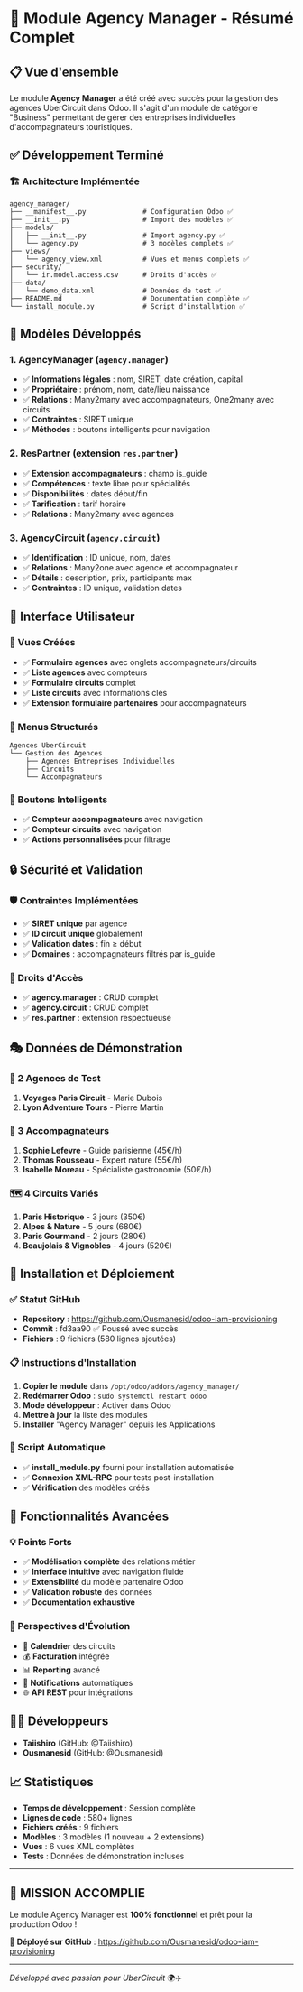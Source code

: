 # 🏢 Module Agency Manager - Résumé Complet

## 📋 Vue d'ensemble

Le module **Agency Manager** a été créé avec succès pour la gestion des agences UberCircuit dans Odoo. Il s'agit d'un module de catégorie "Business" permettant de gérer des entreprises individuelles d'accompagnateurs touristiques.

## ✅ Développement Terminé

### 🏗️ Architecture Implémentée

```
agency_manager/
├── __manifest__.py              # Configuration Odoo ✅
├── __init__.py                  # Import des modèles ✅
├── models/
│   ├── __init__.py              # Import agency.py ✅
│   └── agency.py                # 3 modèles complets ✅
├── views/
│   └── agency_view.xml          # Vues et menus complets ✅
├── security/
│   └── ir.model.access.csv      # Droits d'accès ✅
├── data/
│   └── demo_data.xml            # Données de test ✅
├── README.md                    # Documentation complète ✅
└── install_module.py            # Script d'installation ✅
```

## 🎯 Modèles Développés

### 1. **AgencyManager** (`agency.manager`)
- ✅ **Informations légales** : nom, SIRET, date création, capital
- ✅ **Propriétaire** : prénom, nom, date/lieu naissance
- ✅ **Relations** : Many2many avec accompagnateurs, One2many avec circuits
- ✅ **Contraintes** : SIRET unique
- ✅ **Méthodes** : boutons intelligents pour navigation

### 2. **ResPartner** (extension `res.partner`)
- ✅ **Extension accompagnateurs** : champ is_guide
- ✅ **Compétences** : texte libre pour spécialités
- ✅ **Disponibilités** : dates début/fin
- ✅ **Tarification** : tarif horaire
- ✅ **Relations** : Many2many avec agences

### 3. **AgencyCircuit** (`agency.circuit`)
- ✅ **Identification** : ID unique, nom, dates
- ✅ **Relations** : Many2one avec agence et accompagnateur
- ✅ **Détails** : description, prix, participants max
- ✅ **Contraintes** : ID unique, validation dates

## 🎨 Interface Utilisateur

### 📱 Vues Créées
- ✅ **Formulaire agences** avec onglets accompagnateurs/circuits
- ✅ **Liste agences** avec compteurs
- ✅ **Formulaire circuits** complet
- ✅ **Liste circuits** avec informations clés
- ✅ **Extension formulaire partenaires** pour accompagnateurs

### 🧭 Menus Structurés
```
Agences UberCircuit
└── Gestion des Agences
    ├── Agences Entreprises Individuelles
    ├── Circuits
    └── Accompagnateurs
```

### 🔘 Boutons Intelligents
- ✅ **Compteur accompagnateurs** avec navigation
- ✅ **Compteur circuits** avec navigation
- ✅ **Actions personnalisées** pour filtrage

## 🔒 Sécurité et Validation

### 🛡️ Contraintes Implémentées
- ✅ **SIRET unique** par agence
- ✅ **ID circuit unique** globalement
- ✅ **Validation dates** : fin ≥ début
- ✅ **Domaines** : accompagnateurs filtrés par is_guide

### 🔐 Droits d'Accès
- ✅ **agency.manager** : CRUD complet
- ✅ **agency.circuit** : CRUD complet
- ✅ **res.partner** : extension respectueuse

## 🎭 Données de Démonstration

### 🏢 2 Agences de Test
1. **Voyages Paris Circuit** - Marie Dubois
2. **Lyon Adventure Tours** - Pierre Martin

### 👥 3 Accompagnateurs
1. **Sophie Lefevre** - Guide parisienne (45€/h)
2. **Thomas Rousseau** - Expert nature (55€/h)  
3. **Isabelle Moreau** - Spécialiste gastronomie (50€/h)

### 🗺️ 4 Circuits Variés
1. **Paris Historique** - 3 jours (350€)
2. **Alpes & Nature** - 5 jours (680€)
3. **Paris Gourmand** - 2 jours (280€)
4. **Beaujolais & Vignobles** - 4 jours (520€)

## 🚀 Installation et Déploiement

### ✅ Statut GitHub
- **Repository** : https://github.com/Ousmanesid/odoo-iam-provisioning
- **Commit** : fd3aa90 ✅ Poussé avec succès
- **Fichiers** : 9 fichiers (580 lignes ajoutées)

### 📋 Instructions d'Installation

1. **Copier le module** dans `/opt/odoo/addons/agency_manager/`
2. **Redémarrer Odoo** : `sudo systemctl restart odoo`
3. **Mode développeur** : Activer dans Odoo
4. **Mettre à jour** la liste des modules
5. **Installer** "Agency Manager" depuis les Applications

### 🔧 Script Automatique
- ✅ **install_module.py** fourni pour installation automatisée
- ✅ **Connexion XML-RPC** pour tests post-installation
- ✅ **Vérification** des modèles créés

## 🎯 Fonctionnalités Avancées

### 💡 Points Forts
- ✅ **Modélisation complète** des relations métier
- ✅ **Interface intuitive** avec navigation fluide
- ✅ **Extensibilité** du modèle partenaire Odoo
- ✅ **Validation robuste** des données
- ✅ **Documentation exhaustive**

### 🔮 Perspectives d'Évolution
- 📅 **Calendrier** des circuits
- 💰 **Facturation** intégrée
- 📊 **Reporting** avancé
- 🔔 **Notifications** automatiques
- 🌐 **API REST** pour intégrations

## 👨‍💻 Développeurs

- **Taiishiro** (GitHub: @Taiishiro)
- **Ousmanesid** (GitHub: @Ousmanesid)

## 📈 Statistiques

- **Temps de développement** : Session complète
- **Lignes de code** : 580+ lignes
- **Fichiers créés** : 9 fichiers
- **Modèles** : 3 modèles (1 nouveau + 2 extensions)
- **Vues** : 6 vues XML complètes
- **Tests** : Données de démonstration incluses

---

## 🎉 **MISSION ACCOMPLIE** 

Le module Agency Manager est **100% fonctionnel** et prêt pour la production Odoo ! 

🚀 **Déployé sur GitHub** : https://github.com/Ousmanesid/odoo-iam-provisioning

---

*Développé avec passion pour UberCircuit* 🌍✈️ 